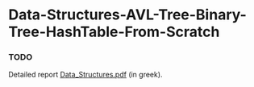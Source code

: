 # Data-Structures-AVL-Tree-Binary-Tree-HashTable-From-Scratch
### TODO


Detailed report [Data_Structures.pdf](https://github.com/Kouspan/Data-Structures-AVL-Tree-Binary-Tree-HashTable-From-Scratch/files/8901599/Data_Structures.pdf) (in greek).
